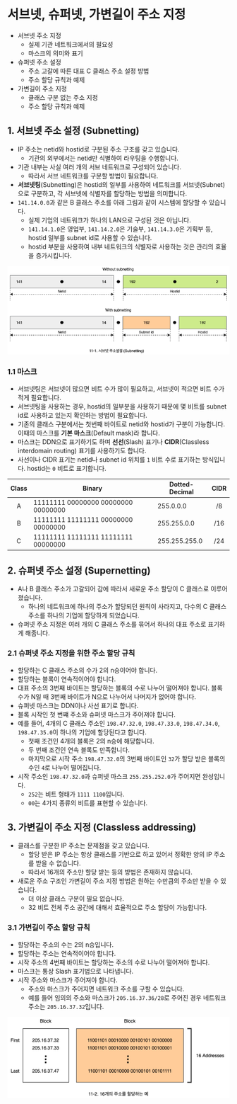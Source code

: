 # 서브넷, 슈퍼넷, 가변길이 주소 지정

- 서브넷 주소 지정
  - 실제 기관 네트워크에서의 필요성
  - 마스크의 의미와 표기
- 슈퍼넷 주소 설정
  - 주소 고갈에 따른 대표 C 클래스 주소 설정 방법
  - 주소 할당 규칙과 예제
- 가변길이 주소 지정
  - 클래스 구분 없는 주소 지정
  - 주소 할당 규칙과 예제

## 1. 서브넷 주소 설정 (Subnetting)

- IP 주소는 netid와 hostid로 구분된 주소 구조를 갖고 있습니다.
  - 기관의 외부에서는 netid만 식별하여 라우팅을 수행합니다.
- 기관 내부는 사실 여러 개의 서브 네트워크로 구성되어 있습니다.
  - 따라서 서브 네트워크를 구분할 방법이 필요합니다.
- **서브넷팅**(Subnetting)은 hostid의 일부를 사용하여 네트워크를 서브넷(Subnet)으로 구분하고, 각 서브넷에 식별자를 할당하는 방법을 의미합니다.
- `141.14.0.0`과 같은 B 클래스 주소를 아래 그림과 같이 시스템에 할당할 수 있습니다.
  - 실제 기업의 네트워크가 하나의 LAN으로 구성된 것은 아닙니다.
  - `141.14.1.0`은 영업부, `141.14.2.0`은 기술부, `141.14.3.0`은 기획부 등, hostid 일부를 subnet id로 사용할 수 있습니다.
  - hostid 부분을 사용하여 내부 네트워크의 식별자로 사용하는 것은 관리의 효율을 증가시킵니다.

![서브넷 주소설정 (Subnetting)](../_images/network1101.png)

### 1.1 마스크

- 서브넷팅은 서브넷이 많으면 비트 수가 많이 필요하고, 서브넷이 적으면 비트 수가 적게 필요합니다.
- 서브넷팅을 사용하는 경우, hostid의 일부분을 사용하기 때문에 몇 비트를 subnet id로 사용하고 있는지 확인하는 방법이 필요합니다.
- 기존의 클래스 구분에서는 첫번째 바이트로 netid와 hostid가 구분이 가능합니다. 이때의 마스크를 **기본 마스크**(Default mask)라 합니다.
- 마스크는 DDN으로 표기하기도 하며 **선선**(Slash) 표기나 **CIDR**(Classless interdomain routing) 표기를 사용하기도 합니다.
- 사선이나 CIDR 표기는 netid나 subnet id 위치를 `1` 비트 수로 표기하는 방식입니다. hostid는 `0` 비트로 표기합니다.

| Class | Binary                              | Dotted-Decimal | CIDR |
| :---: | ----------------------------------- | -------------- | :--: |
|   A   | 11111111 00000000 00000000 00000000 | 255.0.0.0      |  /8  |
|   B   | 11111111 11111111 00000000 00000000 | 255.255.0.0    | /16  |
|   C   | 11111111 11111111 11111111 00000000 | 255.255.255.0  | /24  |

## 2. 슈퍼넷 주소 설정 (Supernetting)

- A나 B 클래스 주소가 고갈되어 감에 따라서 새로운 주소 할당이 C 클래스로 이루어 졌습니다.
  - 하나의 네트워크에 하나의 주소가 할당되던 원칙이 사라지고, 다수의 C 클래스 주소를 하나의 기업에 할당하게 되었습니다.
- 슈퍼넷 주소 지정은 여러 개의 C 클래스 주소를 묶어서 하나의 대표 주소로 표기하게 해줍니다.

### 2.1 슈퍼넷 주소 지정을 위한 주소 할당 규칙

- 할당하는 C 클래스 주소의 수가 2의 n승이어야 합니다.
- 할당하는 블록이 연속적이어야 합니다.
- 대표 주소의 3번째 바이트는 할당하는 블록의 수로 나누어 떨어져야 합니다. 블록 수가 N일 때 3번째 바이트가 N으로 나누어서 나머지가 없어야 합니다.
- 슈퍼넷 마스크는 DDN이나 사선 표기로 합니다.
- 블록 시작인 첫 번쨰 주소와 슈퍼넷 마스크가 주어져야 합니다.
- 예를 들어, 4개의 C 클래스 주소인 `198.47.32.0`, `198.47.33.0`, `198.47.34.0`, `198.47.35.0`이 하나의 기업에 할당된다고 합니다.
  - 첫째 조건인 4개의 블록은 2의 n승에 해당합니다.
  - 두 번째 조건인 연속 블록도 만족합니다.
  - 마지막으로 시작 주소 `198.47.32.0`의 3번째 바이트인 `32`가 할당 받은 블록의 수인 `4`로 나누어 떨어집니다.
- 시작 주소인 `198.47.32.0`과 슈퍼넷 마스크 `255.255.252.0`가 주어지면 완성입니다.
  - `252`는 비트 형태가 `1111 1100`입니다.
  - `00`는 4가지 종류의 비트를 표현할 수 있습니다.

## 3. 가변길이 주소 지정 (Classless addressing)

- 클래스를 구분한 IP 주소는 문제점을 갖고 있습니다.
  - 할당 받은 IP 주소는 항상 클래스를 기반으로 하고 있어서 정확한 양의 IP 주소를 받을 수 없습니다.
  - 따라서 16개의 주소만 할당 받는 등의 방법은 존재하지 않습니다.
- 새로운 주소 구조인 가변길이 주소 지정 방법은 원하는 수만큼의 주소만 받을 수 있습니다.
  - 더 이상 클래스 구분이 필요 없습니다.
  - 32 비트 전체 주소 공간에 대해서 효율적으로 주소 할당이 가능합니다.

### 3.1 가변길이 주소 할당 규칙

- 할당하는 주소의 수는 2의 n승입니다.
- 할당하는 주소는 연속적이어야 합니다.
- 시작 주소의 4번째 바이트는 할당하는 주소의 수로 나누어 떨어져야 합니다.
- 마스크는 통상 Slash 표기법으로 나타냅니다.
- 시작 주소와 마스크가 주어져야 합니다.
  - 주소와 마스크가 주어지면 네트워크 주소를 구할 수 있습니다.
  - 예를 들어 임의의 주소와 마스크가 `205.16.37.36/28`로 주어진 경우 네트워크 주소는 `205.16.37.32`입니다.

![16개의 주소를 할당하는 예](../_images/network1102.png)
